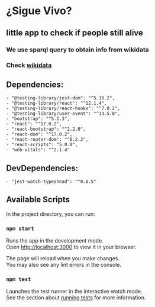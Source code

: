 # ¿Sigue Vivo?
## little app to check if people still alive
### We use sparql query to obtain info from wikidata
### Check [wikidata](https://query.wikidata.org)

## Dependencies:
    - "@testing-library/jest-dom": "^5.16.2",
    - "@testing-library/react": "^12.1.4",
    - "@testing-library/react-hooks": "^7.0.2",
    - "@testing-library/user-event": "^13.5.0",
    - "bootstrap": "^5.1.3",
    - "react": "^17.0.2",
    - "react-bootstrap": "^2.2.0",
    - "react-dom": "^17.0.2",
    - "react-router-dom": "^6.2.2",
    - "react-scripts": "5.0.0",
    - "web-vitals": "^2.1.4"

## DevDependencies:
    - "jest-watch-typeahead": "^0.6.5"

## Available Scripts

In the project directory, you can run:

### `npm start`

Runs the app in the development mode.\
Open [http://localhost:3000](http://localhost:3000) to view it in your browser.

The page will reload when you make changes.\
You may also see any lint errors in the console.

### `npm test`

Launches the test runner in the interactive watch mode.\
See the section about [running tests](https://facebook.github.io/create-react-app/docs/running-tests) for more information.